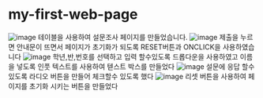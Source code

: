 # my-first-web-page
![image](https://user-images.githubusercontent.com/104752580/169445258-0f8b49a5-37ce-47ad-a066-aebf1ef3d12c.png)
테이블을 사용하여 설문조사 페이지를 만들었습니다.
![image](https://user-images.githubusercontent.com/104752580/169445279-15ae36eb-feb4-48eb-b698-4bea9387c838.png)
제출을 누르면 안내문이 뜨면서 페이지가 초기화가 되도록 RESET버튼과 ONCLICK을 사용하였습니다 
![image](https://user-images.githubusercontent.com/104752580/169445310-f6014e03-aa57-4349-818d-96f0e8f6794f.png)
학년,반,번호를 선택하고 입력 할수있도록 드롭다운을 사용하였고 이름을 넣도록 인풋 텍스트를 사용하여 텓스트 박스를 만들었다
![image](https://user-images.githubusercontent.com/104752580/169445351-39a74421-8ff5-40d9-a86c-c2d95882c390.png)
설문에 응답 할수있도록 라디오 버튼을 만들어 체크할수 있도록 했다
![image](https://user-images.githubusercontent.com/104752580/169445368-07d1437e-c8f1-4f83-8c16-fa1457cfb6cf.png)
리셋 버튼을 사용하여 페이지를 초기화 시키는 버튼을 만들었다
